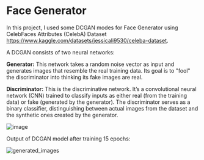 # Face Generator

In this project, I used some DCGAN modes for Face Generator using CelebFaces Attributes (CelebA) Dataset https://www.kaggle.com/datasets/jessicali9530/celeba-dataset. 

A DCGAN consists of two neural networks:

**Generator:** This network takes a random noise vector as input and generates images that resemble the real training data. Its goal is to "fool" the discriminator into thinking its fake images are real.

**Discriminator:** This is the discriminative network. It’s a convolutional neural network (CNN) trained to classify inputs as either real (from the training data) or fake (generated by the generator). The discriminator serves as a binary classifier, distinguishing between actual images from the dataset and the synthetic ones created by the generator.

![image](https://github.com/user-attachments/assets/f6b62340-131a-4a09-b942-c53b47f6276b)

Output of DCGAN model after training 15 epochs: 

![generated_images](https://github.com/user-attachments/assets/7a55bf5b-f564-4157-9557-9e0ab3a1bbc5)

